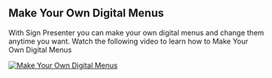 ## Make Your Own Digital Menus

With Sign Presenter you can make your own digital menus and change them anytime you want. Watch the following video to learn how to Make Your Own Digital Menus 

[![Make Your Own Digital Menus](https://img.youtube.com/vi/HxkH3mLd6bo/0.jpg)](https://www.youtube.com/watch?v=HxkH3mLd6bo)
